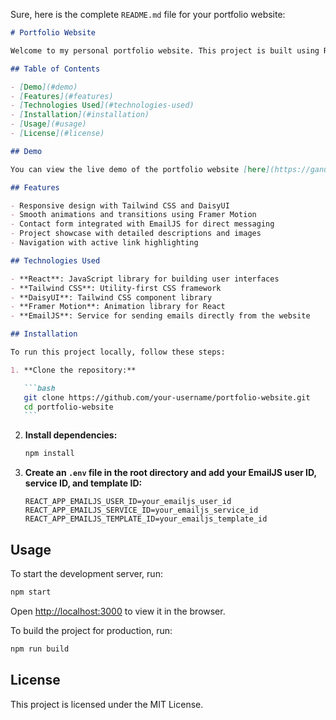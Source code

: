 Sure, here is the complete `README.md` file for your portfolio website:

````markdown
# Portfolio Website

Welcome to my personal portfolio website. This project is built using React, Tailwind CSS, DaisyUI, Framer Motion, and EmailJS to showcase my projects, skills, and contact information.

## Table of Contents

- [Demo](#demo)
- [Features](#features)
- [Technologies Used](#technologies-used)
- [Installation](#installation)
- [Usage](#usage)
- [License](#license)

## Demo

You can view the live demo of the portfolio website [here](https://ganucheau.com).

## Features

- Responsive design with Tailwind CSS and DaisyUI
- Smooth animations and transitions using Framer Motion
- Contact form integrated with EmailJS for direct messaging
- Project showcase with detailed descriptions and images
- Navigation with active link highlighting

## Technologies Used

- **React**: JavaScript library for building user interfaces
- **Tailwind CSS**: Utility-first CSS framework
- **DaisyUI**: Tailwind CSS component library
- **Framer Motion**: Animation library for React
- **EmailJS**: Service for sending emails directly from the website

## Installation

To run this project locally, follow these steps:

1. **Clone the repository:**

   ```bash
   git clone https://github.com/your-username/portfolio-website.git
   cd portfolio-website
   ```
````

2. **Install dependencies:**

   ```bash
   npm install
   ```

3. **Create an `.env` file in the root directory and add your EmailJS user ID, service ID, and template ID:**

   ```env
   REACT_APP_EMAILJS_USER_ID=your_emailjs_user_id
   REACT_APP_EMAILJS_SERVICE_ID=your_emailjs_service_id
   REACT_APP_EMAILJS_TEMPLATE_ID=your_emailjs_template_id
   ```

## Usage

To start the development server, run:

```bash
npm start
```

Open [http://localhost:3000](http://localhost:3000) to view it in the browser.

To build the project for production, run:

```bash
npm run build
```

## License

This project is licensed under the MIT License.
